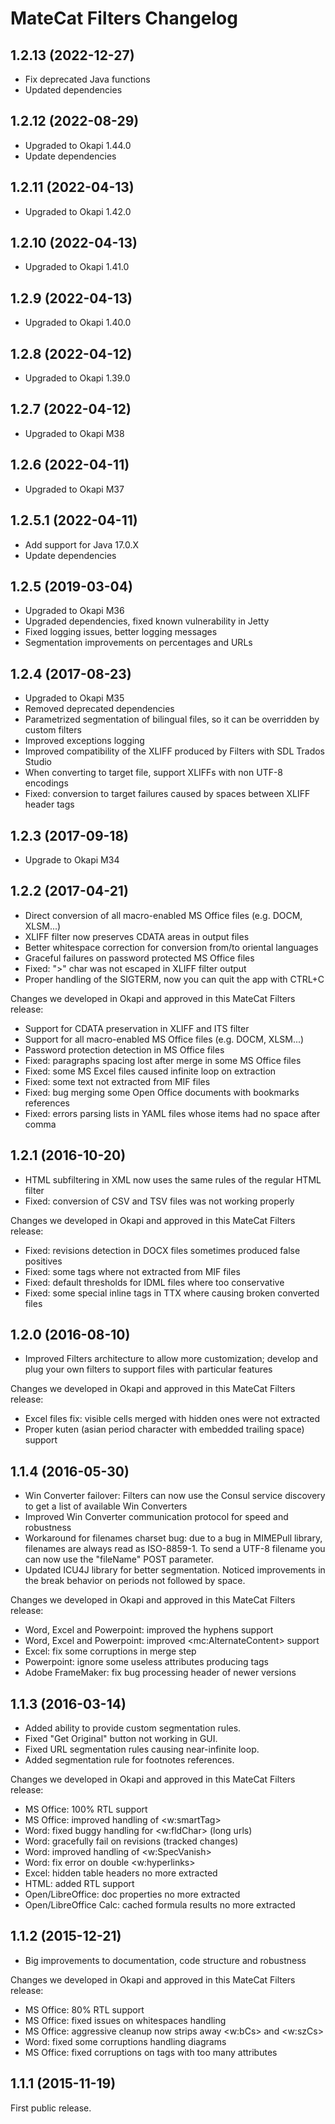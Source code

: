 # MateCat Filters Changelog

## 1.2.13 (2022-12-27)

* Fix deprecated Java functions
* Updated dependencies



## 1.2.12 (2022-08-29)

* Upgraded to Okapi 1.44.0
* Update dependencies



## 1.2.11 (2022-04-13)

* Upgraded to Okapi 1.42.0



## 1.2.10 (2022-04-13)

* Upgraded to Okapi 1.41.0



## 1.2.9 (2022-04-13)

* Upgraded to Okapi 1.40.0



## 1.2.8 (2022-04-12)

* Upgraded to Okapi 1.39.0



## 1.2.7 (2022-04-12)

* Upgraded to Okapi M38



## 1.2.6 (2022-04-11)

* Upgraded to Okapi M37



## 1.2.5.1 (2022-04-11)

* Add support for Java 17.0.X
* Update dependencies



## 1.2.5 (2019-03-04)

* Upgraded to Okapi M36
* Upgraded dependencies, fixed known vulnerability in Jetty
* Fixed logging issues, better logging messages
* Segmentation improvements on percentages and URLs



## 1.2.4 (2017-08-23)

* Upgraded to Okapi M35
* Removed deprecated dependencies
* Parametrized segmentation of bilingual files, so it can be overridden by custom filters
* Improved exceptions logging
* Improved compatibility of the XLIFF produced by Filters with SDL Trados Studio
* When converting to target file, support XLIFFs with non UTF-8 encodings
* Fixed: conversion to target failures caused by spaces between XLIFF header tags



## 1.2.3 (2017-09-18)

* Upgrade to Okapi M34



## 1.2.2 (2017-04-21)

* Direct conversion of all macro-enabled MS Office files (e.g. DOCM, XLSM...)
* XLIFF filter now preserves CDATA areas in output files
* Better whitespace correction for conversion from/to oriental languages
* Graceful failures on password protected MS Office files
* Fixed: ">" char was not escaped in XLIFF filter output
* Proper handling of the SIGTERM, now you can quit the app with CTRL+C

Changes we developed in Okapi and approved in this MateCat Filters release:

* Support for CDATA preservation in XLIFF and ITS filter
* Support for all macro-enabled MS Office files (e.g. DOCM, XLSM...)
* Password protection detection in MS Office files
* Fixed: paragraphs spacing lost after merge in some MS Office files
* Fixed: some MS Excel files caused infinite loop on extraction
* Fixed: some text not extracted from MIF files
* Fixed: bug merging some Open Office documents with bookmarks references
* Fixed: errors parsing lists in YAML files whose items had no space after comma



## 1.2.1 (2016-10-20)

* HTML subfiltering in XML now uses the same rules of the regular HTML filter
* Fixed: conversion of CSV and TSV files was not working properly

Changes we developed in Okapi and approved in this MateCat Filters release:

* Fixed: revisions detection in DOCX files sometimes produced false positives
* Fixed: some tags where not extracted from MIF files
* Fixed: default thresholds for IDML files where too conservative
* Fixed: some special inline tags in TTX where causing broken converted files



## 1.2.0 (2016-08-10)

* Improved Filters architecture to allow more customization; develop and plug your own filters to support files with particular features

Changes we developed in Okapi and approved in this MateCat Filters release:

* Excel files fix: visible cells merged with hidden ones were not extracted
* Proper kuten (asian period character with embedded trailing space) support



## 1.1.4 (2016-05-30)

* Win Converter failover: Filters can now use the Consul service discovery to get a list of available Win Converters
* Improved Win Converter communication protocol for speed and robustness
* Workaround for filenames charset bug: due to a bug in MIMEPull library, filenames are always read as ISO-8859-1. To send a UTF-8 filename you can now use the "fileName" POST parameter.
* Updated ICU4J library for better segmentation. Noticed improvements in the break behavior on periods not followed by space.

Changes we developed in Okapi and approved in this MateCat Filters release:

* Word, Excel and Powerpoint: improved the hyphens support
* Word, Excel and Powerpoint: improved &lt;mc:AlternateContent> support
* Excel: fix some corruptions in merge step
* Powerpoint: ignore some useless attributes producing tags
* Adobe FrameMaker: fix bug processing header of newer versions



## 1.1.3 (2016-03-14)

* Added ability to provide custom segmentation rules.
* Fixed "Get Original" button not working in GUI.
* Fixed URL segmentation rules causing near-infinite loop.
* Added segmentation rule for footnotes references.

Changes we developed in Okapi and approved in this MateCat Filters release:

* MS Office: 100% RTL support
* MS Office: improved handling of &lt;w:smartTag>
* Word: fixed buggy handling for &lt;w:fldChar> (long urls)
* Word: gracefully fail on revisions (tracked changes)
* Word: improved handling of &lt;w:SpecVanish>
* Word: fix error on double &lt;w:hyperlinks>
* Excel: hidden table headers no more extracted
* HTML: added RTL support
* Open/LibreOffice: doc properties no more extracted
* Open/LibreOffice Calc: cached formula results no more extracted



## 1.1.2 (2015-12-21)

* Big improvements to documentation, code structure and robustness

Changes we developed in Okapi and approved in this MateCat Filters release:

* MS Office: 80% RTL support
* MS Office: fixed issues on whitespaces handling
* MS Office: aggressive cleanup now strips away &lt;w:bCs> and &lt;w:szCs>
* Word: fixed some corruptions handling diagrams
* MS Office: fixed corruptions on tags with too many attributes



## 1.1.1 (2015-11-19)

First public release.
